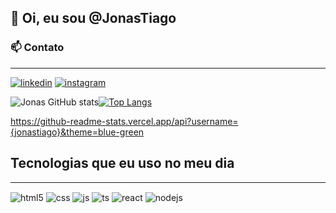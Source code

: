 ## 👋 Oi, eu sou @JonasTiago

### 📫 Contato
<hr/>

[![linkedin](https://img.shields.io/badge/LinkedIn-0077B5?style=for-the-badge&logo=linkedin&logoColor=white)](https://www.linkedin.com/in/jonastiago/)
[![instagram](https://img.shields.io/badge/Instagram-E4405F?style=for-the-badge&logo=instagram&logoColor=white)](https://www.instagram.com/jonas_pt_br/)



![Jonas GitHub stats](https://github-readme-stats.vercel.app/api?user=JonasTiago&theme=tokyonight)[![Top Langs](https://github-readme-stats.vercel.app/api/top-langs/?user=JonasTiago&layout=compact&theme=tokyonight)](https://github.com/anuraghazra/github-readme-stats)

https://github-readme-stats.vercel.app/api?username={jonastiago}&theme=blue-green

## Tecnologias que eu uso no meu dia
<hr>
<div style="display: inline_block">
  <img align="center" alt="html5" src="https://img.shields.io/badge/HTML5-E34F26?style=for-the-badge&logo=html5&logoColor=white" />
  <img align="center" alt="css" src="https://img.shields.io/badge/CSS3-1572B6?style=for-the-badge&logo=css3&logoColor=white" />
  <img align="center" alt="js" src="https://img.shields.io/badge/JavaScript-F7DF1E?style=for-the-badge&logo=javascript&logoColor=black" />
  <img align="center" alt="ts" src="https://img.shields.io/badge/TypeScript-007ACC?style=for-the-badge&logo=typescript&logoColor=white" />
  <img align="center" alt="react" src="https://img.shields.io/badge/React-20232A?style=for-the-badge&logo=react&logoColor=61DAFB" />
  <img align="center" alt="nodejs" src="https://img.shields.io/badge/Node.js-43853D?style=for-the-badge&logo=node.js&logoColor=white" />
</div><br/>
